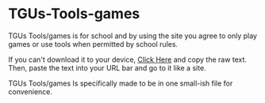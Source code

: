 # TGUs-Tools-games
TGUs Tools/games is for school and by using the site you agree to only play games or use tools when permitted by school rules.

If you can't download it to your device, [Click Here](https://github.com/TechGeekUnited/TGUs-Tools-games/blob/main/URL.txt) and copy the raw text. Then, paste the text into your URL bar and go to it like a site.


TGUs Tools/games Is specifically made to be in one small-ish file for convenience.
